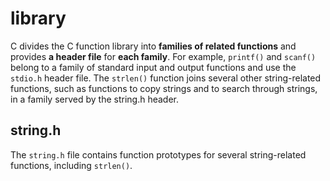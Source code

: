 # library

C divides the C function library into **families of related functions** and provides **a header file** for **each family**. For example, `printf()` and `scanf()` belong to a family of standard input and output functions and use the `stdio.h` header file. The `strlen()` function joins several other string-related functions, such as functions to copy strings and to search through strings, in a family served by the string.h header.

## string.h

The `string.h` file contains function prototypes for several string-related functions, including `strlen()`.
